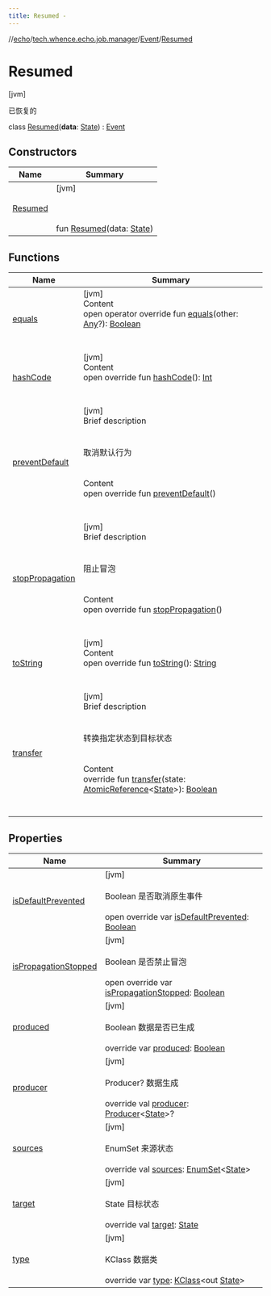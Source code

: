 ```yaml
---
title: Resumed -
---
```

//[echo](../../../index.md)/[tech.whence.echo.job.manager](../../index.md)/[Event](../index.md)/[Resumed](index.md)



# Resumed  
 [jvm] 

已恢复的

class [Resumed](index.md)(**data**: [State](../../../tech.whence.echo.job.manager.state/-state/index.md)) : [Event](../index.md)   


## Constructors  
  
|  Name|  Summary| 
|---|---|
| [Resumed](-resumed.md)|  [jvm] <br><br><br><br>fun [Resumed](-resumed.md)(data: [State](../../../tech.whence.echo.job.manager.state/-state/index.md))   <br>


## Functions  
  
|  Name|  Summary| 
|---|---|
| [equals](../../../tech.whence.echo.webclient.response.exception/-response-unrecognized-exception/index.md#kotlin/Any/equals/#kotlin.Any?/PointingToDeclaration/)| [jvm]  <br>Content  <br>open operator override fun [equals](../../../tech.whence.echo.webclient.response.exception/-response-unrecognized-exception/index.md#kotlin/Any/equals/#kotlin.Any?/PointingToDeclaration/)(other: [Any](https://kotlinlang.org/api/latest/jvm/stdlib/kotlin/-any/index.html)?): [Boolean](https://kotlinlang.org/api/latest/jvm/stdlib/kotlin/-boolean/index.html)  <br><br><br>
| [hashCode](../../../tech.whence.echo.webclient.response.exception/-response-unrecognized-exception/index.md#kotlin/Any/hashCode/#/PointingToDeclaration/)| [jvm]  <br>Content  <br>open override fun [hashCode](../../../tech.whence.echo.webclient.response.exception/-response-unrecognized-exception/index.md#kotlin/Any/hashCode/#/PointingToDeclaration/)(): [Int](https://kotlinlang.org/api/latest/jvm/stdlib/kotlin/-int/index.html)  <br><br><br>
| [preventDefault](../../../tech.whence.echo.event/-abstract-event/prevent-default.md)| [jvm]  <br>Brief description  <br><br><br>取消默认行为<br><br>  <br>Content  <br>open override fun [preventDefault](../../../tech.whence.echo.event/-abstract-event/prevent-default.md)()  <br><br><br>
| [stopPropagation](../../../tech.whence.echo.event/-abstract-event/stop-propagation.md)| [jvm]  <br>Brief description  <br><br><br>阻止冒泡<br><br>  <br>Content  <br>open override fun [stopPropagation](../../../tech.whence.echo.event/-abstract-event/stop-propagation.md)()  <br><br><br>
| [toString](../../../tech.whence.echo.webclient.response.exception/-response-unrecognized-exception/index.md#kotlin/Any/toString/#/PointingToDeclaration/)| [jvm]  <br>Content  <br>open override fun [toString](../../../tech.whence.echo.webclient.response.exception/-response-unrecognized-exception/index.md#kotlin/Any/toString/#/PointingToDeclaration/)(): [String](https://kotlinlang.org/api/latest/jvm/stdlib/kotlin/-string/index.html)  <br><br><br>
| [transfer](../transfer.md)| [jvm]  <br>Brief description  <br><br><br>转换指定状态到目标状态<br><br>  <br>Content  <br>override fun [transfer](../transfer.md)(state: [AtomicReference](https://docs.oracle.com/javase/8/docs/api/java/util/concurrent/atomic/AtomicReference.html)<[State](../../../tech.whence.echo.job.manager.state/-state/index.md)>): [Boolean](https://kotlinlang.org/api/latest/jvm/stdlib/kotlin/-boolean/index.html)  <br><br><br>


## Properties  
  
|  Name|  Summary| 
|---|---|
| [isDefaultPrevented](index.md#tech.whence.echo.job.manager/Event.Resumed/isDefaultPrevented/#/PointingToDeclaration/)|  [jvm] <br><br>Boolean 是否取消原生事件<br><br>open override var [isDefaultPrevented](index.md#tech.whence.echo.job.manager/Event.Resumed/isDefaultPrevented/#/PointingToDeclaration/): [Boolean](https://kotlinlang.org/api/latest/jvm/stdlib/kotlin/-boolean/index.html)   <br>
| [isPropagationStopped](index.md#tech.whence.echo.job.manager/Event.Resumed/isPropagationStopped/#/PointingToDeclaration/)|  [jvm] <br><br>Boolean 是否禁止冒泡<br><br>open override var [isPropagationStopped](index.md#tech.whence.echo.job.manager/Event.Resumed/isPropagationStopped/#/PointingToDeclaration/): [Boolean](https://kotlinlang.org/api/latest/jvm/stdlib/kotlin/-boolean/index.html)   <br>
| [produced](index.md#tech.whence.echo.job.manager/Event.Resumed/produced/#/PointingToDeclaration/)|  [jvm] <br><br>Boolean 数据是否已生成<br><br>override var [produced](index.md#tech.whence.echo.job.manager/Event.Resumed/produced/#/PointingToDeclaration/): [Boolean](https://kotlinlang.org/api/latest/jvm/stdlib/kotlin/-boolean/index.html)   <br>
| [producer](index.md#tech.whence.echo.job.manager/Event.Resumed/producer/#/PointingToDeclaration/)|  [jvm] <br><br>Producer<T>? 数据生成<br><br>override val [producer](index.md#tech.whence.echo.job.manager/Event.Resumed/producer/#/PointingToDeclaration/): [Producer](../../../tech.whence.echo.function/-producer/index.md)<[State](../../../tech.whence.echo.job.manager.state/-state/index.md)>?   <br>
| [sources](index.md#tech.whence.echo.job.manager/Event.Resumed/sources/#/PointingToDeclaration/)|  [jvm] <br><br>EnumSet<State> 来源状态<br><br>override val [sources](index.md#tech.whence.echo.job.manager/Event.Resumed/sources/#/PointingToDeclaration/): [EnumSet](https://docs.oracle.com/javase/8/docs/api/java/util/EnumSet.html)<[State](../../../tech.whence.echo.job.manager.state/-state/index.md)>   <br>
| [target](index.md#tech.whence.echo.job.manager/Event.Resumed/target/#/PointingToDeclaration/)|  [jvm] <br><br>State 目标状态<br><br>override val [target](index.md#tech.whence.echo.job.manager/Event.Resumed/target/#/PointingToDeclaration/): [State](../../../tech.whence.echo.job.manager.state/-state/index.md)   <br>
| [type](index.md#tech.whence.echo.job.manager/Event.Resumed/type/#/PointingToDeclaration/)|  [jvm] <br><br>KClass<out T> 数据类<br><br>override var [type](index.md#tech.whence.echo.job.manager/Event.Resumed/type/#/PointingToDeclaration/): [KClass](https://kotlinlang.org/api/latest/jvm/stdlib/kotlin.reflect/-k-class/index.html)<out [State](../../../tech.whence.echo.job.manager.state/-state/index.md)>   <br>

